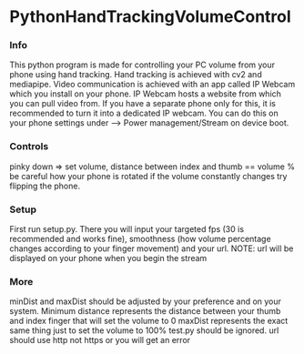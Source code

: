 # PythonHandTrackingVolumeControl 

### Info
This python program is made for controlling your PC volume from your phone using hand tracking.
Hand tracking is achieved with cv2 and mediapipe.
Video communication is achieved with an app called IP Webcam which you install on your phone. IP Webcam hosts a website from which you can pull video from.
If you have a separate phone only for this, it is recommended to turn it into a dedicated IP webcam. You can do this on your phone settings
under --> Power management/Stream on device boot.
### Controls
pinky down => set volume, 
distance between index and thumb == volume % 
be careful how your phone is rotated if the volume constantly changes try flipping the phone.
### Setup
First run setup.py. There you will input your targeted fps (30 is recommended and works fine), smoothness (how volume percentage changes according to your finger movement) and your url.
NOTE: url will be displayed on your phone when you begin the stream
### More
minDist and maxDist should be adjusted by your preference and on your system. Minimum distance represents the distance between your thumb and index finger that will set the volume to 0 
maxDist represents the exact same thing just to set the volume to 100%
test.py should be ignored. 
url should use http not https or you will get an error
